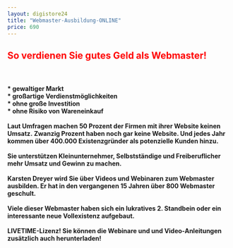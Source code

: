 ```yaml
---
layout: digistore24
title: "Webmaster-Ausbildung-ONLINE"
price: 690
---
```

<h2><span style="color:#ff0000;"><strong>So verdienen Sie gutes Geld als Webmaster!</strong></span></h2><br>
<h4>* gewaltiger Markt<br>* gro&#xDF;artige Verdienstm&#xF6;glichkeiten<br>* ohne gro&#xDF;e Investition<br>* ohne Risiko von Wareneinkauf<br><br><strong>Laut Umfragen machen 50 Prozent der Firmen mit ihrer Website keinen Umsatz.&#xA0;Zwanzig Prozent haben noch gar keine Website. Und jedes Jahr kommen &#xFC;ber 400.000 Existenzgr&#xFC;nder als potenzielle Kunden hinzu.</strong><br><br>Sie unterst&#xFC;tzen Kleinunternehmer, Selbstst&#xE4;ndige und Freiberuflicher mehr Umsatz und Gewinn zu machen.<br><br><strong>Karsten Dreyer wird Sie &#xFC;ber Videos und Webinaren zum Webmaster ausbilden. Er hat in den vergangenen 15 Jahren &#xFC;ber 800 Webmaster geschult.&#xA0;<br><br></strong>Viele dieser Webmaster haben sich ein lukratives 2. Standbein oder ein interessante neue Vollexistenz aufgebaut.<br><br><strong>LIVETIME-Lizenz! </strong>Sie k&#xF6;nnen die Webinare und und Video-Anleitungen zus&#xE4;tzlich auch herunterladen!&#xA0;<br><br><br></h4><br>
<h4>&#xA0;</h4>